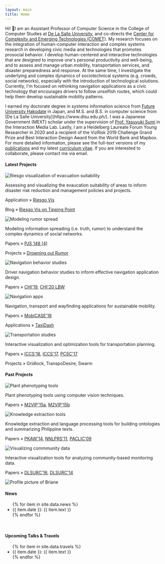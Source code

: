 ```yaml
---
layout: main
title: Home
---
```


<div class="abstract">
    <p>
    Hi! 👋I am an Assistant Professor of Computer Science in the College of Computer Studies at <a href="https://www.dlsu.edu.ph/" target="_blank">De La Salle University</a>, and co-directs the <a href="https://comet.dlsu.edu.ph" target="_blank">Center for Complexity and Emerging Technologies (COMET)</a>. My research focuses on the integration of human-computer interaction and complex systems research in developing civic media and technologies that promotes prosocial behavior. I develop human-centered and interactive technologies that are designed to improve one's personal productivity and well-being, and to assess and manage urban mobility, transportation services, and disaster preparedness and response. At the same time, I investigate the underlying and complex dynamics of sociotechnical systems (e.g. crowds, social networks), especially with the introduction of technological solutions. Currently, I'm focused on rethinking navigation applications as a civic technology that encourages drivers to follow unselfish routes, which could help them develop sustainable mobility patterns.
    </p>
    <p> 
    I earned my doctorate degree in systems information science from <a href="https://www.fun.ac.jp/en/" target="_blank">Future University Hakodate</a> in Japan, and M.S. and B.S. in computer science from [De La Salle University](https://www.dlsu.edu.ph/). I was a Japanese Government (MEXT) scholar under the supervision of <a href="http://www.fun.ac.jp/~sumi/" target="_blank">Prof. Yasuyuki Sumi</a> in the Interaction Media Lab. Lastly, I am a Heidelberg Laureate Forum Young Researcher in 2020 and a recipient of the VizRisk 2019 Challenge Grand Prize and Best Interaction Design Award from the World Bank and Mapbox. For more detailed information, please see the full-text versions of my <a href="/publications/">publications</a> and my latest <a href="/bio/">curriculum vitae</a>. If you are interested to collaborate, please contact me via email.
    </p>
    <h4>Latest Projects</h4>
    <div class="projects">
        <div class="project">
            <img class="project-img" src="../assets/gif/riesgo.gif" alt="Riesgo visualization of evacuation suitability">
            <div class="project-desc">
                <p><span class="project-desc-main">Assessing and visualizing the evaucation suitability of areas</span> to inform disaster risk reduction and management policies and projects.</p>
                <p>Application &#187; <a href="https://comet.dlsu.edu.ph/riesgo-vis">Riesgo Vis</a></p>
                <p>Blog &#187; <a href="https://medium.com/dlsu-comet/vizrisk-flooding-in-marikina-city-a-case-study-2a59cf0dd1ba">Riesgo Vis on Tipping Point</a></p>
            </div>
        </div>
        <div class="project">
            <img class="project-img" src="../assets/png/drowning-rumor.png" alt="Modeling rumor spread">
            <div class="project-desc">
                <p><span class="project-desc-main">Modeling information spreading (i.e. truth, rumor)</span> to understand the complex dynamics of social networks.</p>
                <p>Papers &#187; <a href="/publications/drowning-rumor">PJS 148 (4)</a></p>
                <p>Projects &#187; <a href="/publications/drowning-rumor">Drowning out Rumor</a></p>
            </div>
        </div>
        <div class="project">
            <img class="project-img" src="../assets/png/factors-not-follow.png" alt="Navigation behavior studies">
            <div class="project-desc">
                <p><span class="project-desc-main">Driver navigation behavior</span> studies to inform effective navigation application design.</p>
                <p>Papers &#187; <a href="/publications/factors-not-follow">CHI'19</a>, <a href="/publications/two-heads-pilot">CHI'20 LBW</a></p>
            </div>
        </div>
        <div class="project">
            <img class="project-img" src="../assets/png/taxidash.png" alt="Navigation apps">
            <div class="project-desc">
                <p><span class="project-desc-main">Navigation, transport and wayfinding applications</span> for sustainable mobility.</p>
                <p>Papers &#187; <a href="/files/2018samson_taxidash_mobicase.pdf">MobiCASE'18</a></p>
                <p>Applications &#187; <a href="https://taxidash.herokuapp.com/discover">TaxiDash</a></p>
            </div>
        </div>
        <div class="project">
            <img class="project-img" src="../assets/png/gridlock.png" alt="Transportation studies">
            <div class="project-desc">
                <p><span class="project-desc-main">Interactive visualization and optimization tools</span> for transportation planning.</p>
                <p>Papers &#187; <a href="/files/2018samson_gridlock_iccs.pdf">ICCS'18</a>, <a href="/files/2017samson_swarm_iccs.pdf">ICCS'17</a>, <a href="/files/2017samson_mrtmodel_pcsc.pdf">PCSC'17</a></p>
                <p>Projects &#187; Gridlock, TranspoDesire, Swarm</p>
            </div>
        </div>
    </div>
    <h4>Past Projects</h4>
    <div class="projects">
        <div class="project">
            <img class="project-img" src="../assets/png/luntian.png" alt="Plant phenotyping tools">
            <div class="project-desc">
                <p><span class="project-desc-main">Plant phenotyping tools</span> using computer vision techniques.</p>
                <p>Papers &#187; <a href="/files/2018constantino_chap_seight.pdf">M2VIP'15a</a>, <a href="/files/2018buzon_chap_luntian.pdf">M2VIP'15b</a></p>
            </div>
        </div>
        <div class="project">
            <img class="project-img" src="../assets/png/concept-rel.png" alt="Knowledge extraction tools">
            <div class="project-desc">
                <p><span class="project-desc-main">Knowledge extraction and language processing</span> tools for building ontologies and summarizing Philippine texts.</p>
                <p>Papers &#187; <a href="/files/2014samson_conceptrel_pkaw.pdf">PKAW'14</a>, <a href="/files/2015collantes_simpatico_nnlprs11.pdf">NNLPRS'11</a>, <a href="/files/2009samson_thematicrole_paclic.pdf">PACLIC'09</a></p>
            </div>
        </div>
        <div class="project">
            <img class="project-img" src="../assets/png/cbms.png" alt="Visualizing commmunity data">
            <div class="project-desc">
                <p><span class="project-desc-main">Interactive visualization tools</span> for analyzing community-based monitoring data.</p>
                <p>Papers &#187; <a href="/files/2016marcos_cbmstool_dlsurc.pdf">DLSURC'16</a>, <a href="/files/2014marcos_cbmsviz_dlsurc.pdf">DLSURC'14</a></p>
            </div>
        </div>
    </div>
</div>

<div class="news-sidebar">
    <picture>
        <source media="(max-width: 600px)" srcset="../assets/jpg/profile-small.jpg">
        <source media="(min-width: 800px)" srcset="../assets/jpg/profile.jpg">
        <img class="profile" src="../assets/jpg/profile.jpg" alt="Profile picture of Briane">
    </picture>
    <h4>News</h4>
    <ul class="sidebar-items">
        {% for item in site.data.news %}
            <li>{{ item.date }}: {{ item.text }}</li>
        {% endfor %}
    </ul>
    <br>
    <h4>Upcoming Talks & Travels</h4>
    <ul class="sidebar-items">
        {% for item in site.data.travels %}
            <li>{{ item.date }}: {{ item.text }}</li>
        {% endfor %}
    </ul>
</div>